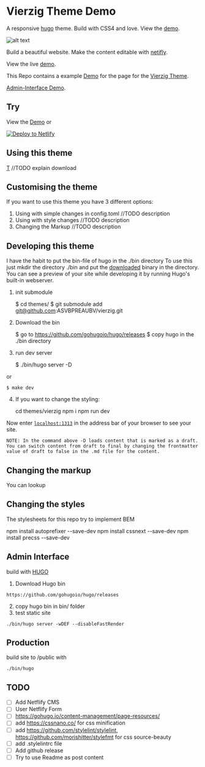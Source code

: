 # Vierzig Theme Demo

A responsive [hugo](https://gohugo.io/) theme. Build with CSS4 and love. View the [demo](https://vierzig-theme-demo.netlify.com/).

![alt text](https://raw.githubusercontent.com/username/projectname/branch/path/to/img.png)


Build a beautiful website. Make the content editable with [netifly](https://www.netlify.com/).

View the live [demo](https://vierzig-theme-demo.netlify.com/).

This Repo contains a example [Demo](https://vierzig-theme-demo.netlify.com/) for the page for the [Vierzig Theme](https://github.com/ASVBPREAUBV/vierzig).

[Admin-Interface Demo](https://vierzig-theme-demo.netlify.com/admin).

## Try

View the [Demo](https://vierzig-theme-demo.netlify.com/) or

[![Deploy to Netlify](https://www.netlify.com/img/deploy/button.svg)](https://app.netlify.com/start/deploy?https://github.com/ASVBPREAUBV/vierzig-theme-demo)

## Using this theme

[T](https://github.com/ASVBPREAUBV/vierzig)
//TODO explain download

## Customising the theme

If you want to use this theme you have 3 different options:

1. Using with simple changes in config.toml
	//TODO description
2. Using with style changes
	//TODO description
3. Changing the Markup
	//TODO description	

## Developing this theme

I have the habit to put the bin-file of hugo in the ./bin directory
To use this just mkdir the directory ./bin and put the [downloaded](https://github.com/gohugoio/hugo/releases) binary in the directory.
You can see a preview of your site while developing it by running Hugo's built-in webserver.

1. init submodule
    
    $ cd themes/
    $ git submodule add git@github.com:ASVBPREAUBV/vierzig.git

2. Download the bin

    $ go to https://github.com/gohugoio/hugo/releases
    $ copy hugo in the ./bin directory

3. run dev server

    $ ./bin/hugo server -D

or

    $ make dev

4. If you want to change the styling:
    
    cd themes/vierzig
    npm i
    npm run dev

Now enter [`localhost:1313`](http://localhost:1313/) in the address bar of your browser to see your site.

`NOTE: In the command above -D loads content that is marked as a draft. You can switch content from draft to final by changing the frontmatter value of draft to false in the .md file for the content.`

## Changing the markup

You can lookup 

## Changing the styles

The stylesheets for this repo try to implement BEM

npm install autoprefixer --save-dev
npm install cssnext --save-dev
npm install precss --save-dev

## Admin Interface

build with [HUGO](https://gohugo.io/)

1. Download Hugo bin
```
https://github.com/gohugoio/hugo/releases
```
2. copy hugo bin in bin/ folder
3. test static site
```
./bin/hugo server -wDEF --disableFastRender
```

## Production
build site to /public with
```
./bin/hugo 
```


## TODO

- [ ] Add Netflify CMS
- [ ] User Netflify Form
- [ ] https://gohugo.io/content-management/page-resources/
- [ ] add https://cssnano.co/ for css minification
- [ ] add https://github.com/stylelint/stylelint, https://github.com/morishitter/stylefmt for css source-beauty
- [ ] add .stylelintrc file
- [ ] Add github release
- [ ] Try to use Readme as post content
